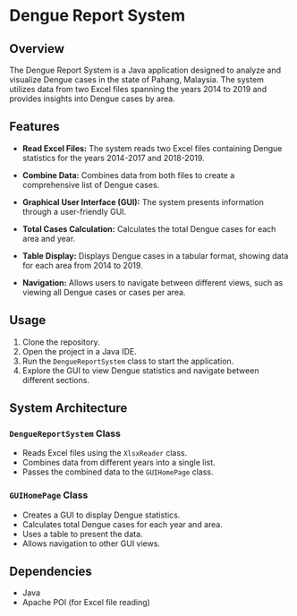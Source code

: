 # Dengue Report System

## Overview

The Dengue Report System is a Java application designed to analyze and visualize Dengue cases in the state of Pahang, Malaysia. The system utilizes data from two Excel files spanning the years 2014 to 2019 and provides insights into Dengue cases by area.

## Features

- **Read Excel Files:** The system reads two Excel files containing Dengue statistics for the years 2014-2017 and 2018-2019.

- **Combine Data:** Combines data from both files to create a comprehensive list of Dengue cases.

- **Graphical User Interface (GUI):** The system presents information through a user-friendly GUI.

- **Total Cases Calculation:** Calculates the total Dengue cases for each area and year.

- **Table Display:** Displays Dengue cases in a tabular format, showing data for each area from 2014 to 2019.

- **Navigation:** Allows users to navigate between different views, such as viewing all Dengue cases or cases per area.

## Usage

1. Clone the repository.
2. Open the project in a Java IDE.
3. Run the `DengueReportSystem` class to start the application.
4. Explore the GUI to view Dengue statistics and navigate between different sections.

## System Architecture

### `DengueReportSystem` Class

- Reads Excel files using the `XlsxReader` class.
- Combines data from different years into a single list.
- Passes the combined data to the `GUIHomePage` class.

### `GUIHomePage` Class

- Creates a GUI to display Dengue statistics.
- Calculates total Dengue cases for each year and area.
- Uses a table to present the data.
- Allows navigation to other GUI views.

## Dependencies

- Java
- Apache POI (for Excel file reading)

